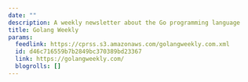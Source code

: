 ```yaml
---
date: ""
description: A weekly newsletter about the Go programming language
title: Golang Weekly
params:
  feedlink: https://cprss.s3.amazonaws.com/golangweekly.com.xml
  id: d46c716559b7b2849bc370389bd23367
  link: https://golangweekly.com/
  blogrolls: []
---
```

